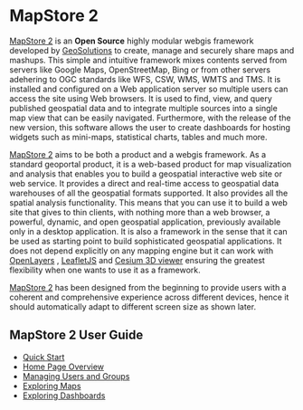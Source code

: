 # MapStore 2

[MapStore 2](https://mapstore2.geo-solutions.it/mapstore/#/) is an **Open Source** highly modular webgis framework developed by [GeoSolutions](https://www.geo-solutions.it/) to create, manage and securely share maps and mashups. This simple and intuitive framework mixes contents served from servers like Google Maps, OpenStreetMap, Bing or from other servers adehering to OGC standards like WFS, CSW, WMS, WMTS and TMS. It is installed and configured on a Web application server so multiple users can access the site using Web browsers. It is used to find, view, and query published geospatial data and to integrate multiple sources into a single map view that can be easily navigated. Furthermore, with the release of the new version, this software allows the user to create dashboards for hosting widgets such as mini-maps, statistical charts, tables and much more.

[MapStore 2](https://mapstore2.geo-solutions.it/mapstore/#/) aims to be both a product and a webgis framework. As a standard geoportal product, it is a web-based product for map visualization and analysis that enables you to build a geospatial interactive web site or web service. It provides a direct and real-time access to geospatial data warehouses of all the geospatial formats supported. It also provides all the spatial analysis functionality. This means that you can use it to build a web site that gives to thin clients, with nothing more than a web browser, a powerful, dynamic, and open geospatial application, previously available only in a desktop application. It is also a framework in the sense that it can be used as starting point to build sophisticated geospatial applications. It does not depend explicitly on any mapping engine but it can work with [OpenLayers](https://openlayers.org/) , [LeafletJS](https://leafletjs.com/) and [Cesium 3D viewer](https://cesiumjs.org/) ensuring the greatest flexibility when one wants to use it as a framework.

[MapStore 2](https://mapstore2.geo-solutions.it/mapstore/#/) has been designed from the beginning to provide users with a coherent and comprehensive experience across different devices, hence it should automatically adapt to different screen size as shown later.

MapStore 2 User Guide
------------------------
* [Quick Start](quick-start.md)
* [Home Page Overview](home-page.md)
* [Managing Users and Groups](managing-users-and-groups.md)
* [Exploring Maps](exploring-maps.md)
* [Exploring Dashboards](exploring-dashboards.md)
